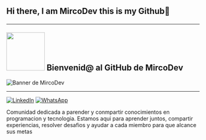## Hi there, I am MircoDev this is my Github👋 <hr> <img src="https://media.giphy.com/media/v1.Y2lkPTc5MGI3NjExdDA0MnUwejdqMDQ4cHJqbHkwOXp6ajY1Znp1NXN5b28yOXYzcjVtZyZlcD12MV9pbnRlcm5hbF9naWZfYnlfaWQmY3Q9cw/APb7CZpKWO49p2Fl1u/giphy.gif" width="100"/> Bienvenid@ al GitHub de MircoDev
![Banner de MircoDev](fronted-developer.png) <hr>
[![LinkedIn](https://img.shields.io/badge/linkedin-%230077B5.svg?style=for-the-badge&logo=linkedin&logoColor=white)](https://www.linkedin.com/in/mirco-calle-b3963a106/)
[![WhatsApp](https://img.shields.io/badge/WhatsApp-25D366?style=for-the-badge&logo=whatsapp&logoColor=white)](https://wa.me/63136673)

Comunidad dedicada a parender y conmpartir conocimientos en programacion y tecnologia. Estamos aqui para aprender juntos, compartir experiencias, resolver desafios y ayudar a cada miembro para que alcance sus metas
